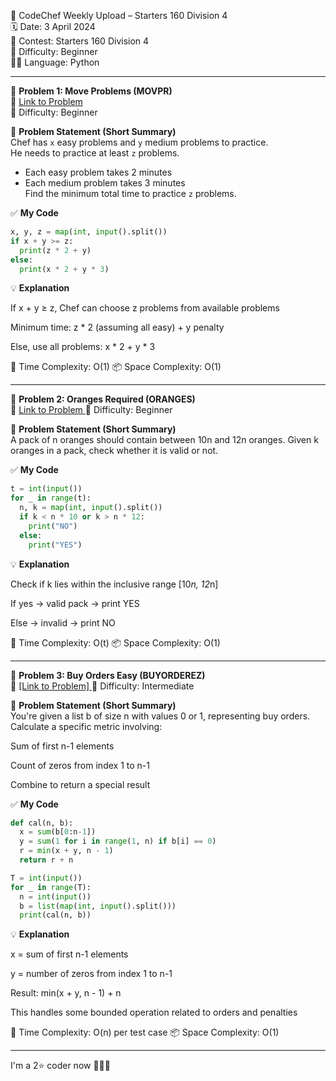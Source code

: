 🚀 CodeChef Weekly Upload – Starters 160 Division 4  
🗓️ Date: 3 April 2024  
📁 Contest: Starters 160 Division 4  
🎯 Difficulty: Beginner  
👨‍💻 Language: Python  

---

🧩 **Problem 1: Move Problems (MOVPR)**  
🔗 [Link to Problem](https://www.codechef.com/problems/MOVPR)  
🚩 Difficulty: Beginner  

📝 **Problem Statement (Short Summary)**  
Chef has `x` easy problems and `y` medium problems to practice.  
He needs to practice at least `z` problems.  
- Each easy problem takes 2 minutes  
- Each medium problem takes 3 minutes  
Find the minimum total time to practice `z` problems.

✅ **My Code**
```python
x, y, z = map(int, input().split())
if x + y >= z:
  print(z * 2 + y)
else:
  print(x * 2 + y * 3)
```
💡 **Explanation**

If x + y ≥ z, Chef can choose z problems from available problems

Minimum time: z * 2 (assuming all easy) + y penalty

Else, use all problems: x * 2 + y * 3

🧠 Time Complexity: O(1)
📦 Space Complexity: O(1)

---


🧩 **Problem 2: Oranges Required (ORANGES)**  
🔗 [Link to Problem ](https://www.codechef.com/problems/ORANGES)
🚩 Difficulty: Beginner  

📝 **Problem Statement (Short Summary)**  
A pack of n oranges should contain between 10n and 12n oranges.
Given k oranges in a pack, check whether it is valid or not.

✅ **My Code**
```python
t = int(input())
for _ in range(t):
  n, k = map(int, input().split())
  if k < n * 10 or k > n * 12:
    print("NO")
  else:
    print("YES")

```
💡 **Explanation**

Check if k lies within the inclusive range [10*n, 12*n]

If yes → valid pack → print YES

Else → invalid → print NO

🧠 Time Complexity: O(t)
📦 Space Complexity: O(1)

---


🧩 **Problem 3: Buy Orders Easy (BUYORDEREZ)**  
🔗 [[Link to Problem] ](https://www.codechef.com/problems/BUYORDEREZ)
🚩 Difficulty: Intermediate

📝 **Problem Statement (Short Summary)**  
You're given a list b of size n with values 0 or 1, representing buy orders.
Calculate a specific metric involving:

Sum of first n-1 elements

Count of zeros from index 1 to n-1

Combine to return a special result

✅ **My Code**
```python
def cal(n, b):
  x = sum(b[0:n-1])
  y = sum(1 for i in range(1, n) if b[i] == 0)
  r = min(x + y, n - 1)
  return r + n

T = int(input())
for _ in range(T):
  n = int(input())
  b = list(map(int, input().split()))
  print(cal(n, b))

```
💡 **Explanation**

x = sum of first n-1 elements

y = number of zeros from index 1 to n-1

Result: min(x + y, n - 1) + n

This handles some bounded operation related to orders and penalties

🧠 Time Complexity: O(n) per test case
📦 Space Complexity: O(1)

----

I'm a 2⭐ coder now 🥳🎊🎉
